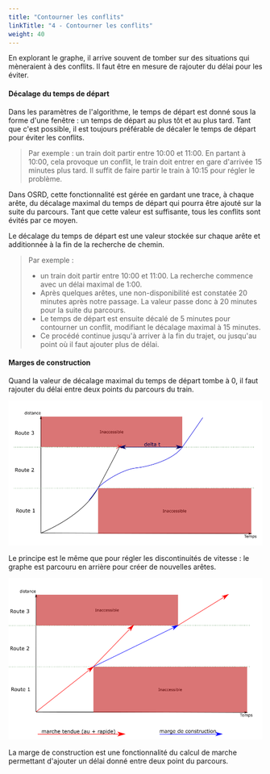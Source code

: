 ```yaml
---
title: "Contourner les conflits"
linkTitle: "4 - Contourner les conflits"
weight: 40
---
```


En explorant le graphe, il arrive souvent de tomber sur des situations
qui mèneraient à des conflits. Il faut être en mesure de rajouter du délai
pour les éviter.


#### Décalage du temps de départ

Dans les paramètres de l'algorithme, le temps de départ est donné
sous la forme d'une fenêtre : un temps de départ au plus tôt et au plus tard.
Tant que c'est possible, il est toujours préférable de décaler le temps
de départ pour éviter les conflits.

> Par exemple : un train doit partir entre 10:00 et 11:00. En partant
> à 10:00, cela provoque un conflit, le train doit entrer en gare
> d'arrivée 15 minutes plus tard. Il suffit de faire partir le train à
> 10:15 pour régler le problème.


Dans OSRD, cette fonctionnalité est gérée en gardant une trace,
à chaque arête, du décalage maximal du temps de départ qui pourra
être ajouté sur la suite du parcours. Tant que cette valeur est suffisante,
tous les conflits sont évités par ce moyen.

Le décalage du temps de départ est une valeur stockée sur chaque arête
et additionnée à la fin de la recherche de chemin.

> Par exemple :
> - un train doit partir entre 10:00 et 11:00. La recherche
> commence avec un délai maximal de 1:00.
> - Après quelques arêtes, une non-disponibilité est constatée
> 20 minutes après notre passage. La valeur passe donc à
> 20 minutes pour la suite du parcours.
> - Le temps de départ est ensuite décalé de 5 minutes pour contourner
> un conflit, modifiant le décalage maximal à 15 minutes.
> - Ce procédé continue jusqu'à arriver à la fin du trajet, ou
> jusqu'au point où il faut ajouter plus de délai.


#### Marges de construction

Quand la valeur de décalage maximal du temps de départ tombe à 0,
il faut rajouter du délai entre deux points du parcours du train.

![Marge de construction (1/2)](engineering_allowance.png)

Le principe est le même que pour régler les discontinuités de vitesse :
le graphe est parcouru en arrière pour créer de nouvelles arêtes.

![Marge de construction (2/2)](engineering_allowance_edges.png)

La marge de construction est une fonctionnalité du calcul de marche
permettant d'ajouter un délai donné entre deux point du parcours.